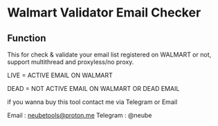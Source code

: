 # Walmart Validator Email Checker
## Function
This for check & validate your email list registered on WALMART or not,
support multithread and proxyless/no proxy. 

LIVE = ACTIVE EMAIL ON WALMART

DEAD = NOT ACTIVE EMAIL ON WALMART OR DEAD EMAIL

if you wanna buy this tool contact me via Telegram or Email

Email    : neubetools@proton.me
Telegram : @neube

